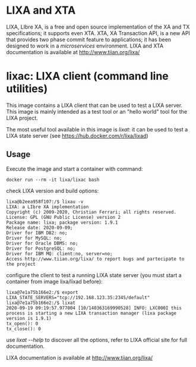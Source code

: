# LIXA and XTA

LIXA, LIbre XA, is a free and open source implementation of the XA and TX
specifications; it supports even XTA.
XTA, XA Transaction API, is a new API that provides two phase commit feature
to applications; it has been designed to work in a *microservices*
environment.
LIXA and XTA documentation is available at http://www.tiian.org/lixa/

# lixac: LIXA client (command line utilities) 

This image contains a LIXA client that can be used to test a LIXA server.
This image is mainly intended as a test tool or an "hello world" tool for the
LIXA project.

The most useful tool available in this image is *lixat*: it can be used to
test a LIXA state server (see https://hub.docker.com/r/lixa/lixad)

## Usage

Execute the image and start a container with command:
```
docker run --rm -it lixa/lixac bash
```

check LIXA version and build options:
```
lixa@b2eea958f107:/$ lixau -v
LIXA: a LIbre XA implementation
Copyright (c) 2009-2020, Christian Ferrari; all rights reserved.
License: GPL (GNU Public License) version 2
Package name: lixa; package version: 1.9.1
Release date: 2020-09-09;
Driver for IBM DB2: no;
Driver for MySQL: no;
Driver for Oracle DBMS: no;
Driver for PostgreSQL: no;
Driver for IBM MQ: client:no, server=no;
Access http://www.tiian.org/lixa/ to report bugs and partecipate to the project
```

configure the client to test a running LIXA state server (you must start
a container from image lixa/lixad before):
```
lixa@7e1a75b166e2:/$ export LIXA_STATE_SERVERS="tcp://192.168.123.35:2345/default"
lixa@7e1a75b166e2:/$ lixat
2020-09-19 09:19:57.977004 [10/140363169990528] INFO: LXC000I this process is starting a new LIXA transaction manager (lixa package version is 1.9.1)
tx_open(): 0
tx_close(): 0
```

use *lixat --help* to discover all the options, refer to LIXA official site for
full documentation.

LIXA documentation is available at http://www.tiian.org/lixa/
